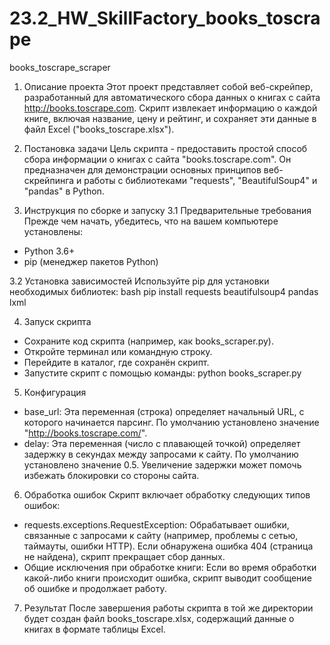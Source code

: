 # 23.2_HW_SkillFactory_books_toscrape

books_toscrape_scraper

1. Описание проекта
Этот проект представляет собой веб-скрейпер, разработанный для автоматического сбора данных о книгах с сайта http://books.toscrape.com.  Скрипт извлекает информацию о каждой книге, включая название, цену и рейтинг, и сохраняет эти данные в файл Excel ("books_toscrape.xlsx").

2. Постановка задачи
Цель скрипта - предоставить простой способ сбора информации о книгах с сайта "books.toscrape.com".  Он предназначен для демонстрации основных принципов веб-скрейпинга и работы с библиотеками "requests", "BeautifulSoup4" и "pandas" в Python.

3. Инструкция по сборке и запуску
3.1 Предварительные требования
Прежде чем начать, убедитесь, что на вашем компьютере установлены:
- Python 3.6+
- pip (менеджер пакетов Python)

3.2 Установка зависимостей
Используйте pip для установки необходимых библиотек:
bash
pip install requests beautifulsoup4 pandas lxml

4. Запуск скрипта
- Сохраните код скрипта (например, как books_scraper.py).
- Откройте терминал или командную строку.
- Перейдите в каталог, где сохранён скрипт.
- Запустите скрипт с помощью команды:
python books_scraper.py
    
5. Конфигурация
- base_url:  Эта переменная (строка) определяет начальный URL, с которого начинается парсинг.  По умолчанию установлено значение "http://books.toscrape.com/".
- delay:  Эта переменная (число с плавающей точкой) определяет задержку в секундах между запросами к сайту.  По умолчанию установлено значение 0.5.  Увеличение задержки может помочь избежать блокировки со стороны сайта.

6. Обработка ошибок
Скрипт включает обработку следующих типов ошибок:
- requests.exceptions.RequestException:  Обрабатывает ошибки, связанные с запросами к сайту (например, проблемы с сетью, таймауты, ошибки HTTP). Если обнаружена ошибка 404 (страница не найдена), скрипт прекращает сбор данных.
- Общие исключения при обработке книги: Если во время обработки какой-либо книги происходит ошибка, скрипт выводит сообщение об ошибке и продолжает работу.

7. Результат
После завершения работы скрипта в той же директории будет создан файл books_toscrape.xlsx, содержащий данные о книгах в формате таблицы Excel.
